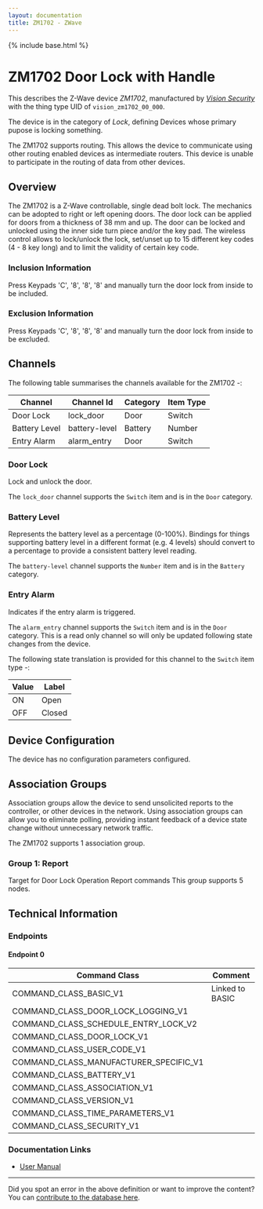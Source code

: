 ```yaml
---
layout: documentation
title: ZM1702 - ZWave
---
```


{% include base.html %}

# ZM1702 Door Lock with Handle
This describes the Z-Wave device *ZM1702*, manufactured by *[Vision Security](http://www.visionsecurity.com.tw/)* with the thing type UID of ```vision_zm1702_00_000```.

The device is in the category of *Lock*, defining Devices whose primary pupose is locking something.

The ZM1702 supports routing. This allows the device to communicate using other routing enabled devices as intermediate routers.  This device is unable to participate in the routing of data from other devices.

## Overview

The ZM1702 is a Z-Wave controllable, single dead bolt lock. The mechanics can be adopted to right or left opening doors. The door lock can be applied for doors from a thickness of 38 mm and up. The door can be locked and unlocked using the inner side turn piece and/or the key pad. The wireless control allows to lock/unlock the lock, set/unset up to 15 different key codes (4 - 8 key long) and to limit the validity of certain key code.

### Inclusion Information

Press Keypads 'C', '8', '8', '8' and manually turn the door lock from inside to be included.

### Exclusion Information

Press Keypads 'C', '8', '8', '8' and manually turn the door lock from inside to be excluded.

## Channels

The following table summarises the channels available for the ZM1702 -:

| Channel | Channel Id | Category | Item Type |
|---------|------------|----------|-----------|
| Door Lock | lock_door | Door | Switch | 
| Battery Level | battery-level | Battery | Number |
| Entry Alarm | alarm_entry | Door | Switch | 

### Door Lock

Lock and unlock the door.

The ```lock_door``` channel supports the ```Switch``` item and is in the ```Door``` category.

### Battery Level

Represents the battery level as a percentage (0-100%). Bindings for things supporting battery level in a different format (e.g. 4 levels) should convert to a percentage to provide a consistent battery level reading.

The ```battery-level``` channel supports the ```Number``` item and is in the ```Battery``` category.

### Entry Alarm

Indicates if the entry alarm is triggered.

The ```alarm_entry``` channel supports the ```Switch``` item and is in the ```Door``` category. This is a read only channel so will only be updated following state changes from the device.

The following state translation is provided for this channel to the ```Switch``` item type -:

| Value | Label     |
|-------|-----------|
| ON | Open |
| OFF | Closed |



## Device Configuration

The device has no configuration parameters configured.

## Association Groups

Association groups allow the device to send unsolicited reports to the controller, or other devices in the network. Using association groups can allow you to eliminate polling, providing instant feedback of a device state change without unnecessary network traffic.

The ZM1702 supports 1 association group.

### Group 1: Report

Target for Door Lock Operation Report commands
This group supports 5 nodes.

## Technical Information

### Endpoints

#### Endpoint 0

| Command Class | Comment |
|---------------|---------|
| COMMAND_CLASS_BASIC_V1| Linked to BASIC|
| COMMAND_CLASS_DOOR_LOCK_LOGGING_V1| |
| COMMAND_CLASS_SCHEDULE_ENTRY_LOCK_V2| |
| COMMAND_CLASS_DOOR_LOCK_V1| |
| COMMAND_CLASS_USER_CODE_V1| |
| COMMAND_CLASS_MANUFACTURER_SPECIFIC_V1| |
| COMMAND_CLASS_BATTERY_V1| |
| COMMAND_CLASS_ASSOCIATION_V1| |
| COMMAND_CLASS_VERSION_V1| |
| COMMAND_CLASS_TIME_PARAMETERS_V1| |
| COMMAND_CLASS_SECURITY_V1| |

### Documentation Links

* [User Manual](https://www.cd-jackson.com/zwave_device_uploads/411/zm1702.pdf)

---

Did you spot an error in the above definition or want to improve the content?
You can [contribute to the database here](http://www.cd-jackson.com/index.php/zwave/zwave-device-database/zwave-device-list/devicesummary/411).
